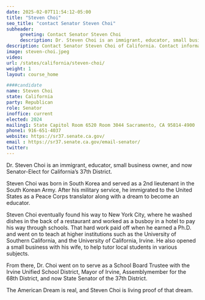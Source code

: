 ```yaml
---
date: 2025-02-07T11:54:12-05:00
title: "Steven Choi"
seo_title: "contact Senator Steven Choi"
subheader:
     greeting: Contact Senator Steven Choi
     description: Dr. Steven Choi is an immigrant, educator, small business owner, and now Senator-Elect for California’s 37th District.
description: Contact Senator Steven Choi of California. Contact information for Steven Choi includes email address, phone number, and mailing address.
image: steven-choi.jpeg
video:
url: /states/california/steven-choi/
weight: 1
layout: course_home

####candidate
name: Steven Choi
state: California
party: Republican
role: Senator
inoffice: current
elected: 2024
mailing1: State Capitol Room 6520 Room 3044 Sacramento, CA 95814-4900
phone1: 916-651-4037
website: https://sr37.senate.ca.gov/
email : https://sr37.senate.ca.gov/email-senator/
twitter: 
---
```

Dr. Steven Choi is an immigrant, educator, small business owner, and now Senator-Elect for California’s 37th District.

Steven Choi was born in South Korea and served as a 2nd lieutenant in the South Korean Army. After his military service, he immigrated to the United States as a Peace Corps translator along with a dream to become an educator.

Steven Choi eventually found his way to New York City, where he washed dishes in the back of a restaurant and worked as a busboy in a hotel to pay his way through schools. That hard work paid off when he earned a Ph.D. and went on to teach at higher institutions such as the University of Southern California, and the University of California, Irvine. He also opened a small business with his wife, to help tutor local students in various subjects.

From there, Dr. Choi went on to serve as a School Board Trustee with the Irvine Unified School District, Mayor of Irvine, Assemblymember for the 68th District, and now State Senator of the 37th District.

The American Dream is real, and Steven Choi is living proof of that dream.
